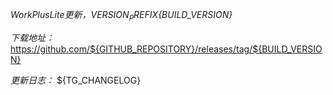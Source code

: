 *WorkPlusLite更新，${VERSION_PREFIX}${BUILD_VERSION}*

*下载地址：*
https://github.com/${GITHUB_REPOSITORY}/releases/tag/${BUILD_VERSION}

*更新日志：*
${TG_CHANGELOG}
